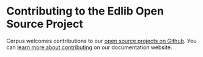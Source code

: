 # Contributing to the Edlib Open Source Project

Cerpus welcomes contributions to our [open source projects on Github][1]. You
can [learn more about contributing][2] on our documentation website.

[1]: https://github.com/cerpus/
[2]: https://docs.edlib.com/docs/developers/contributing/
